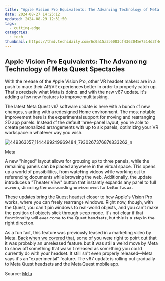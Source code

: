 ```yaml
---
title: "Apple Vision Pro Equivalents: The Advancing Technology of Meta Quest Spectacles"
date: 2024-08-27 14:25:12
updated: 2024-08-29 12:31:50
tags:
  - cutting-edge
categories:
  - tech
thumbnail: https://thmb.techidaily.com/6c0a15a3d6083cf4363045e7514d3f4e9e6ab2b47b75aab4b7af36cf0fe09749.jpg
---
```


## Apple Vision Pro Equivalents: The Advancing Technology of Meta Quest Spectacles

With the release of the Apple Vision Pro, other VR headset makers are in a push to make their AR/VR experiences better in order to properly catch up. That's precisely what Meta is doing, and with the new v67 update, it's adding a few new features to improve multitasking.

 The latest Meta Quest v67 software update is here with a bunch of new changes, starting with a redesigned Home environment. The most notable improvement here is the experimental support for moving and rearranging 2D app panels. Instead of the default three-panel layout, you're able to create personalized arrangements with up to six panels, optimizing your VR workspace in whatever way you wish.

![449363057_1144499249969484_7930267376870833262_n](https://static1.howtogeekimages.com/wordpress/wp-content/uploads/2024/07/449363057_1144499249969484_7930267376870833262_n.jpg) 

Meta 

 A new "hinged" layout allows for grouping up to three panels, while the remaining panels can be placed anywhere in the virtual space. This opens up a world of possibilities, from watching videos while working out to referencing documents while browsing the web. Additionally, the update introduces a "Theater View" button that instantly expands any panel to full screen, dimming the surrounding environment for better focus.

 These updates bring the Quest headset closer to how Apple's Vision Pro works, where you can freely rearrange windows. Right now, though, with the Quest, you can't pin windows to real-world objects, and you can't make the position of objects stick through sleep mode. It's not clear if that functionality will ever come to the Quest headsets, but this is a step in the right direction.

 As a fun fact, this feature was previously teased in a marketing video by Meta. [Back when we covered that](https://driver-download.techidaily.com/after-every-quote-integration-include-a-parenthetical-citation-with-the-year-when-the-quote-was-said-eg-preparedness-is-key-the-best-way-to-predict-your-fut215/), some of you were right to point out that it was probably an unreleased feature, but it was still a weird move by Meta to show off something that wasn't released as something you could currently do with your headset. It still isn't even properly released—Meta says it's an "experimental" feature. The v67 update is rolling out gradually to Meta Quest headsets and the Meta Quest mobile app.

 Source: [Meta](https://www.meta.com/blog/quest/meta-quest-v67-update-new-window-layout-creator-content-horizon-feed/)

<ins class="adsbygoogle"
     style="display:block"
     data-ad-format="autorelaxed"
     data-ad-client="ca-pub-7571918770474297"
     data-ad-slot="1223367746"></ins>



<ins class="adsbygoogle"
     style="display:block"
     data-ad-client="ca-pub-7571918770474297"
     data-ad-slot="8358498916"
     data-ad-format="auto"
     data-full-width-responsive="true"></ins>
